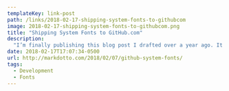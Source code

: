 ```yaml
---
templateKey: link-post
path: /links/2018-02-17-shipping-system-fonts-to-githubcom
image: 2018-02-17-shipping-system-fonts-to-githubcom.png
title: "Shipping System Fonts to GitHub.com"
description:
  "I’m finally publishing this blog post I drafted over a year ago. It was incomplete when I started to revisit it months ago, but I figured it’s better to share it now than sit on it forever. I’ve called out the additions and edits I made since that original draft."
date: 2018-02-17T17:07:34-0500
url: http://markdotto.com/2018/02/07/github-system-fonts/
tags:
  - Development
  - Fonts
---
```

